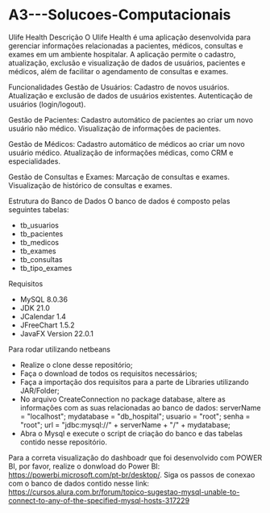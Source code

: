 # A3---Solucoes-Computacionais

Ulife Health
Descrição
O Ulife Health é uma aplicação desenvolvida para gerenciar informações relacionadas a pacientes, médicos, consultas e exames em um ambiente hospitalar. A aplicação permite o cadastro, atualização, exclusão e visualização de dados de usuários, pacientes e médicos, além de facilitar o agendamento de consultas e exames.


Funcionalidades
Gestão de Usuários:
Cadastro de novos usuários.
Atualização e exclusão de dados de usuários existentes.
Autenticação de usuários (login/logout).

Gestão de Pacientes:
Cadastro automático de pacientes ao criar um novo usuário não médico.
Visualização de informações de pacientes.

Gestão de Médicos:
Cadastro automático de médicos ao criar um novo usuário médico.
Atualização de informações médicas, como CRM e especialidades.

Gestão de Consultas e Exames:
Marcação de consultas e exames.
Visualização de histórico de consultas e exames.

Estrutura do Banco de Dados
O banco de dados é composto pelas seguintes tabelas:

- tb_usuarios
- tb_pacientes
- tb_medicos
- tb_exames
- tb_consultas
- tb_tipo_exames


Requisitos 
- MySQL 8.0.36
- JDK 21.0
- JCalendar 1.4
- JFreeChart 1.5.2
- JavaFX Version 22.0.1


Para rodar utilizando netbeans
- Realize o clone desse repositório;
- Faça o download de todos os requisitos necessários;
- Faça a importação dos requisitos para a parte de Libraries utilizando 
JAR/Folder;
- No arquivo CreateConnection no package database, altere as informações
com as suas relacionadas ao banco de dados:
    serverName = "localhost";
    mydatabase = "db_hospital";
    usuario = "root";
    senha = "root";
    url = "jdbc:mysql://" + serverName + "/" + mydatabase;
- Abra o Mysql e execute o script de criação do banco e das tabelas contido nesse repositório.

Para a correta visualização do dashboadr que foi desenvolvido com POWER BI, por favor, realize o donwload do Power BI:
https://powerbi.microsoft.com/pt-br/desktop/.
Siga os passos de conexao com o banco de dados contido nesse link: https://cursos.alura.com.br/forum/topico-sugestao-mysql-unable-to-connect-to-any-of-the-specified-mysql-hosts-317229


